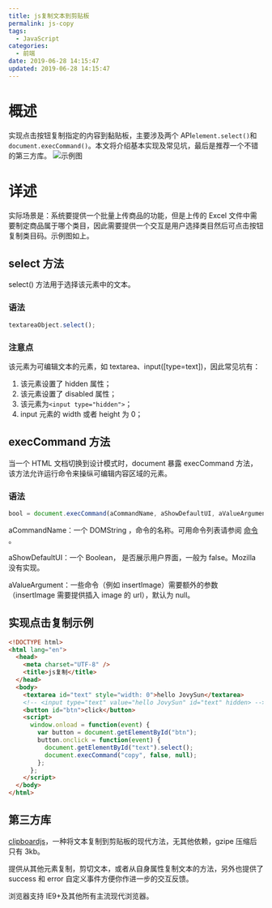 ```yaml
---
title: js复制文本到剪贴板
permalink: js-copy
tags:
  - JavaScript
categories:
  - 前端
date: 2019-06-28 14:15:47
updated: 2019-06-28 14:15:47
---
```


# 概述

实现点击按钮复制指定的内容到黏贴板，主要涉及两个 API`element.select()`和`document.execCommand()`。本文将介绍基本实现及常见坑，最后是推荐一个不错的第三方库。
![示例图](demo.jpg)

<!-- more -->

# 详述

实际场景是：系统要提供一个批量上传商品的功能，但是上传的 Excel 文件中需要制定商品属于哪个类目，因此需要提供一个交互是用户选择类目然后可点击按钮复制类目码。示例图如上。

## select 方法

select() 方法用于选择该元素中的文本。

### 语法

```js
textareaObject.select();
```

### 注意点

该元素为可编辑文本的元素，如 textarea、input([type=text])，因此常见坑有：

1. 该元素设置了 hidden 属性；
2. 该元素设置了 disabled 属性；
3. 该元素为`<input type="hidden">`；
4. input 元素的 width 或者 height 为 0；

## execCommand 方法

当一个 HTML 文档切换到设计模式时，document 暴露 execCommand 方法，该方法允许运行命令来操纵可编辑内容区域的元素。

### 语法

```js
bool = document.execCommand(aCommandName, aShowDefaultUI, aValueArgument);
```

aCommandName：一个 DOMString ，命令的名称。可用命令列表请参阅 [命令](https://developer.mozilla.org/zh-CN/docs/Web/API/Document/execCommand#%E5%91%BD%E4%BB%A4) 。

aShowDefaultUI：一个 Boolean， 是否展示用户界面，一般为 false。Mozilla 没有实现。

aValueArgument：一些命令（例如 insertImage）需要额外的参数（insertImage 需要提供插入 image 的 url），默认为 null。

## 实现点击复制示例

```html
<!DOCTYPE html>
<html lang="en">
  <head>
    <meta charset="UTF-8" />
    <title>js复制</title>
  </head>
  <body>
    <textarea id="text" style="width: 0">hello JovySun</textarea>
    <!-- <input type="text" value="hello JovySun" id="text" hidden> -->
    <button id="btn">click</button>
    <script>
      window.onload = function(event) {
        var button = document.getElementById("btn");
        button.onclick = function(event) {
          document.getElementById("text").select();
          document.execCommand("copy", false, null);
        };
      };
    </script>
  </body>
</html>
```

## 第三方库

[clipboardjs](https://clipboardjs.com/)，一种将文本复制到剪贴板的现代方法，无其他依赖，gzipe 压缩后只有 3kb。

提供从其他元素复制，剪切文本，或者从自身属性复制文本的方法，另外也提供了 success 和 error 自定义事件方便你作进一步的交互反馈。

浏览器支持 IE9+及其他所有主流现代浏览器。
